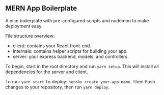 ## MERN App Boilerplate

A nice boilerplate with pre-configured scripts and nodemon to make deployment easy.

File structure overview:
- client: contains your React front-end.
- internals: contains helper scripts for building your app. 
- server: your express backend, models, and controllers.

To begin, start in the root directory and run `yarn setup`. This will install all dependencies for the server and client.

To run: `yarn start`
To deploy: `heroku create your-app-name`. Then Push changes to your repository, then run `yarn deploy`.